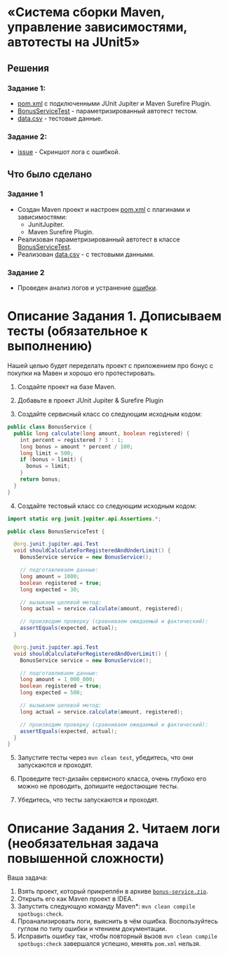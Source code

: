 # «Система сборки Maven, управление зависимостями, автотесты на JUnit5»

## Решения
### Задание 1:
* <a href="https://github.com/Nephedov/5.1.Java/blob/main/pom.xml">pom.xml</a> с подключенными JUnit Jupiter и Maven Surefire Plugin.
* <a href="https://github.com/Nephedov/5.1.Java/blob/main/src/test/java/ru/netology/bonus/BonusServiceTest.java">BonusServiceTest</a> - параметризированный автотест тестом.
* <a href="https://github.com/Nephedov/5.1.Java/blob/main/src/test/resources/data.csv">data.csv</a> - тестовые данные.
### Задание 2:
* <a href="https://github.com/Nephedov/5.2.Java/issues/1">issue</a> - Скриншот лога с ошибкой.

## Что было сделано
### Задание 1
* Создан Maven проект и настроен <a href="https://github.com/Nephedov/5.1.Java/blob/main/pom.xml">pom.xml</a> c плагинами и зависимостями:
  * JunitJupiter.
  * Maven Surefire Plugin.
* Реализован параметризированный автотест в классе <a href="https://github.com/Nephedov/5.1.Java/blob/main/src/test/java/ru/netology/bonus/BonusServiceTest.java">BonusServiceTest</a>.
* Реализован <a href="https://github.com/Nephedov/5.1.Java/blob/main/src/test/resources/data.csv">data.csv</a> - с тестовыми данными.

### Задание 2
* Проведен анализ логов и устранение <a href="https://github.com/Nephedov/5.2.Java/issues/1">ошибки</a>.

# Описание Задания 1. Дописываем тесты (обязательное к выполнению)
Нашей целью будет переделать проект с приложением про бонус с покупки на Мавен и хорошо его протестировать.

1. Создайте проект на базе Maven.

2. Добавьте в проект JUnit Jupiter & Surefire Plugin

3. Создайте сервисный класс со следующим исходным кодом:
```java
public class BonusService {
  public long calculate(long amount, boolean registered) {
    int percent = registered ? 3 : 1;
    long bonus = amount * percent / 100;
    long limit = 500;
    if (bonus > limit) {
      bonus = limit;
    }
    return bonus;
  }
}
```

4. Создайте тестовый класс со следующим исходным кодом:
```java
import static org.junit.jupiter.api.Assertions.*;

public class BonusServiceTest {

  @org.junit.jupiter.api.Test
  void shouldCalculateForRegisteredAndUnderLimit() {
    BonusService service = new BonusService();

    // подготавливаем данные:
    long amount = 1000;
    boolean registered = true;
    long expected = 30;

    // вызываем целевой метод:
    long actual = service.calculate(amount, registered);

    // производим проверку (сравниваем ожидаемый и фактический):
    assertEquals(expected, actual);
  }

  @org.junit.jupiter.api.Test
  void shouldCalculateForRegisteredAndOverLimit() {
    BonusService service = new BonusService();

    // подготавливаем данные:
    long amount = 1_000_000;
    boolean registered = true;
    long expected = 500;

    // вызываем целевой метод:
    long actual = service.calculate(amount, registered);

    // производим проверку (сравниваем ожидаемый и фактический):
    assertEquals(expected, actual);
  }
}
```

5. Запустите тесты через `mvn clean test`, убедитесь, что они запускаются и проходят.

6. Проведите тест-дизайн сервисного класса, очень глубоко его можно не проводить, допишите недостающие тесты.

7. Убедитесь, что тесты запускаются и проходят.

# Описание Задания 2. Читаем логи (необязательная задача повышенной сложности)

Ваша задача:
1. Взять проект, который прикреплён в архиве [`bonus-service.zip`](https://github.com/netology-code/javaqa2-homeworks/blob/main/files/bonus-service.zip?raw=true).
1. Открыть его как Maven проект в IDEA.
1. Запустить следующую команду Maven*: `mvn clean compile spotbugs:check`.
1. Проанализировать логи, выяснить в чём ошибка. Воспользуйтесь гуглом по типу ошибки и чтением документации.
1. Исправить ошибку так, чтобы повторный вызов `mvn clean compile spotbugs:check` завершался успешно, менять `pom.xml` нельзя.
